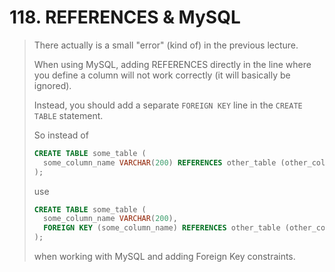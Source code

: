 # 118. REFERENCES & MySQL

> There actually is a small "error" (kind of) in the previous lecture.
>
> When using MySQL, adding REFERENCES directly in the line where you define a column will not work correctly (it will basically be ignored).
>
> Instead, you should add a separate `FOREIGN KEY` line in the `CREATE TABLE` statement.
>
> So instead of
>
> ```sql
> CREATE TABLE some_table (
>   some_column_name VARCHAR(200) REFERENCES other_table (other_column) ON DELETE ...
> );
> ```
>
> use
>
> ```sql
> CREATE TABLE some_table (
>   some_column_name VARCHAR(200),
>   FOREIGN KEY (some_column_name) REFERENCES other_table (other_column) ON DELETE ...
> );
> ```
>
> when working with MySQL and adding Foreign Key constraints.
